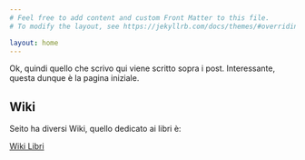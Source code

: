 ```yaml
---
# Feel free to add content and custom Front Matter to this file.
# To modify the layout, see https://jekyllrb.com/docs/themes/#overriding-theme-defaults

layout: home
---
```

Ok, quindi quello che scrivo qui viene scritto sopra i post.
Interessante, questa dunque è la pagina iniziale.

## Wiki
Seito ha diversi Wiki, quello dedicato ai libri è:

[Wiki Libri](https://github.com/seitokimyo/Books/wiki)
